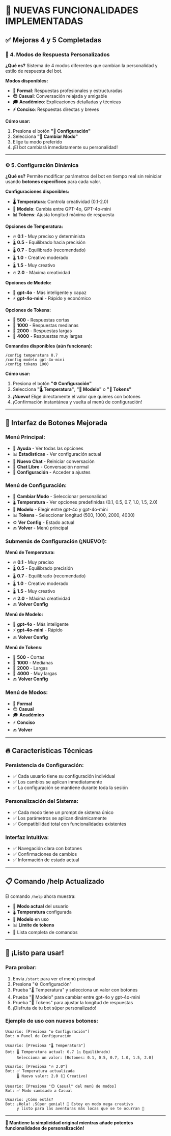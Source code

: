 # 🚀 NUEVAS FUNCIONALIDADES IMPLEMENTADAS

## ✅ **Mejoras 4 y 5 Completadas**

### **📱 4. Modos de Respuesta Personalizados**

**¿Qué es?**
Sistema de 4 modos diferentes que cambian la personalidad y estilo de respuesta del bot.

**Modos disponibles:**
- **🎯 Formal**: Respuestas profesionales y estructuradas
- **😊 Casual**: Conversación relajada y amigable  
- **🎓 Académico**: Explicaciones detalladas y técnicas
- **⚡ Conciso**: Respuestas directas y breves

**Cómo usar:**
1. Presiona el botón **"🔧 Configuración"**
2. Selecciona **"📱 Cambiar Modo"**
3. Elige tu modo preferido
4. ¡El bot cambiará inmediatamente su personalidad!

---

### **⚙️ 5. Configuración Dinámica**

**¿Qué es?**
Permite modificar parámetros del bot en tiempo real sin reiniciar usando **botones específicos** para cada valor.

**Configuraciones disponibles:**
- **🌡️ Temperatura**: Controla creatividad (0.1-2.0)
- **🤖 Modelo**: Cambia entre GPT-4o, GPT-4o-mini
- **📊 Tokens**: Ajusta longitud máxima de respuesta

**Opciones de Temperatura:**
- 🔥 **0.1** - Muy preciso y determinista
- 🌡️ **0.5** - Equilibrado hacia precisión  
- 🌡️ **0.7** - Equilibrado (recomendado)
- 🌡️ **1.0** - Creativo moderado
- 🌡️ **1.5** - Muy creativo
- 🔥 **2.0** - Máxima creatividad

**Opciones de Modelo:**
- 🧠 **gpt-4o** - Más inteligente y capaz
- ⚡ **gpt-4o-mini** - Rápido y económico

**Opciones de Tokens:**
- 📏 **500** - Respuestas cortas
- 📏 **1000** - Respuestas medianas
- 📏 **2000** - Respuestas largas
- 📏 **4000** - Respuestas muy largas

**Comandos disponibles (aún funcionan):**
```
/config temperatura 0.7
/config modelo gpt-4o-mini
/config tokens 1000
```

**Cómo usar:**
1. Presiona el botón **"⚙️ Configuración"**
2. Selecciona **"🌡️ Temperatura"**, **"🧠 Modelo"** o **"📏 Tokens"**
3. **¡Nuevo!** Elige directamente el valor que quieres con botones
4. ¡Confirmación instantánea y vuelta al menú de configuración!

---

## 🎯 **Interfaz de Botones Mejorada**

### **Menú Principal:**
- 📖 **Ayuda** - Ver todas las opciones
- 📊 **Estadísticas** - Ver configuración actual  
- 🔄 **Nuevo Chat** - Reiniciar conversación
- 💬 **Chat Libre** - Conversación normal
- 🔧 **Configuración** - Acceder a ajustes

### **Menú de Configuración:**
- 📱 **Cambiar Modo** - Seleccionar personalidad
- 🌡️ **Temperatura** - Ver opciones predefinidas (0.1, 0.5, 0.7, 1.0, 1.5, 2.0)
- 🤖 **Modelo** - Elegir entre gpt-4o y gpt-4o-mini
- 📊 **Tokens** - Seleccionar longitud (500, 1000, 2000, 4000)
- ⚙️ **Ver Config** - Estado actual
- 🔙 **Volver** - Menú principal

### **Submenús de Configuración (¡NUEVO!):**

**Menú de Temperatura:**
- 🔥 **0.1** - Muy preciso
- 🌡️ **0.5** - Equilibrado precisión  
- 🌡️ **0.7** - Equilibrado (recomendado)
- 🌡️ **1.0** - Creativo moderado
- 🌡️ **1.5** - Muy creativo
- 🔥 **2.0** - Máxima creatividad
- 🔙 **Volver Config**

**Menú de Modelo:**
- 🧠 **gpt-4o** - Más inteligente
- ⚡ **gpt-4o-mini** - Rápido
- 🔙 **Volver Config**

**Menú de Tokens:**
- 📏 **500** - Cortas
- 📏 **1000** - Medianas
- 📏 **2000** - Largas  
- 📏 **4000** - Muy largas
- 🔙 **Volver Config**

### **Menú de Modos:**
- 🎯 **Formal**
- 😊 **Casual** 
- 🎓 **Académico**
- ⚡ **Conciso**
- 🔙 **Volver**

---

## 🔥 **Características Técnicas**

### **Persistencia de Configuración:**
- ✅ Cada usuario tiene su configuración individual
- ✅ Los cambios se aplican inmediatamente
- ✅ La configuración se mantiene durante toda la sesión

### **Personalización del Sistema:**
- ✅ Cada modo tiene un prompt de sistema único
- ✅ Los parámetros se aplican dinámicamente
- ✅ Compatibilidad total con funcionalidades existentes

### **Interfaz Intuitiva:**
- ✅ Navegación clara con botones
- ✅ Confirmaciones de cambios
- ✅ Información de estado actual

---

## 📋 **Comando /help Actualizado**

El comando `/help` ahora muestra:
- 📱 **Modo actual** del usuario
- 🌡️ **Temperatura** configurada
- 🤖 **Modelo** en uso
- 📊 **Límite de tokens**
- 📖 Lista completa de comandos

---

## 🎉 **¡Listo para usar!**

### **Para probar:**
1. Envía `/start` para ver el menú principal
2. Presiona "⚙️ Configuración" 
3. Prueba "🌡️ Temperatura" y selecciona un valor con botones
4. Prueba "🧠 Modelo" para cambiar entre gpt-4o y gpt-4o-mini
5. Prueba "📏 Tokens" para ajustar la longitud de respuestas
6. ¡Disfruta de tu bot súper personalizado!

### **Ejemplo de uso con nuevos botones:**
```
Usuario: [Presiona "⚙️ Configuración"]
Bot: ⚙️ Panel de Configuración

Usuario: [Presiona "🌡️ Temperatura"]  
Bot: 🌡️ Temperatura actual: 0.7 (⚖️ Equilibrado)
     Selecciona un valor: [Botones: 0.1, 0.5, 0.7, 1.0, 1.5, 2.0]

Usuario: [Presiona "🔥 2.0"]
Bot: ✅ Temperatura actualizada
     🌡️ Nuevo valor: 2.0 (🎨 Creativo)

Usuario: [Presiona "😊 Casual" del menú de modos]
Bot: ✅ Modo cambiado a Casual

Usuario: ¿Cómo estás?
Bot: ¡Hola! ¡Súper genial! 🌟 Estoy en modo mega creativo 
     y listo para las aventuras más locas que se te ocurran 🚀
```

---

**🎯 Mantiene la simplicidad original mientras añade potentes funcionalidades de personalización!**